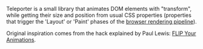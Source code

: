 Teleporter is a small library that animates DOM elements with "transform", while getting their size and position from usual CSS properties (properties that trigger the 'Layout' or 'Paint' phases of the [browser rendering pipeline](http://www.html5rocks.com/en/tutorials/internals/howbrowserswork/#The_main_flow)).

Original inspiration comes from the hack explained by Paul Lewis: [FLIP Your Animations](https://aerotwist.com/blog/flip-your-animations/).  

